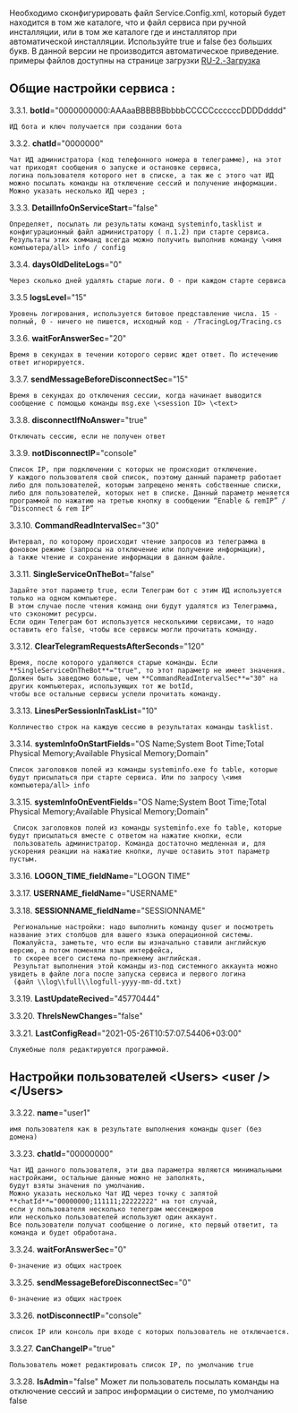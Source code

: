 Необходимо сконфигурировать файл Service.Config.xml, который будет находится в том же каталоге, что и файл сервиса при ручной инсталляции, или в том же каталоге где и инсталлятор при автоматической инсталляции.
Используйте true и false без больших букв.  В данной версии не производится автоматическое приведение.
примеры файлов доступны на странице загрузки [RU-2.-Загрузка](https://github.com/Constantine-SRV/ServiceLogonMultifactor/wiki/RU-2.-Загрузка)
    
## Общие настройки сервиса <ServiceConfig/>:

3.3.1.  **botId**="0000000000:AAAaaBBBBBBbbbbCCCCCccccccDDDDdddd"

    ИД бота и ключ получается при создании бота

3.3.2.  **chatId**="0000000"
    
    Чат ИД администратора (код телефонного номера в телеграмме), на этот чат приходят сообщения о запуске и остановке сервиса, 
    логина пользователя которого нет в списке, а так же с этого чат ИД можно посылать команды на отключение сессий и получение информации. 
    Можно указать несколько ИД через ;

3.3.3.  **DetailInfoOnServiceStart**="false"

    Определяет, посылать ли результаты команд systeminfo,tasklist и конфигурационный файл администратору ( п.1.2) при старте сервиса.
    Результаты этих комманд всегда можно получить выполнив команду \<имя компьютера/all> info / config

3.3.4.  **daysOldDeliteLogs**="0"

    Через сколько дней удалять старые логи. 0 - при каждом старте сервиса

3.3.5  **logsLevel**="15"
   
    Уровень логирования, используется битовое представление числа. 15 - полный, 0 - ничего не пишется, исходный код - /TracingLog/Tracing.cs
 
3.3.6.  **waitForAnswerSec**="20"

    Время в секундах в течении которого сервис ждет ответ. По истечению ответ игнорируется.

3.3.7.  **sendMessageBeforeDisconnectSec**="15"

    Время в секундах до отключения сессии, когда начинает выводится сообщение с помощью команды msg.exe \<session ID> \<text>

3.3.8.  **disconnectIfNoAnswer**="true"

    Отключать сессию, если не получен ответ

3.3.9.  **notDisconnectIP**="console"

    Список IP, при подключении с которых не происходит отключение. 
    У каждого пользователя свой список, поэтому данный параметр работает либо для пользователей, которым запрещено менять собственные списки, либо для пользователей, которых нет в списке. Данный параметр меняется  программой по нажатию на третью кнопку в сообщении “Enable & remIP” / ”Disconnect & rem IP”

3.3.10.  **CommandReadIntervalSec**="30"

    Интервал, по которому происходит чтение запросов из телеграмма в  фоновом режиме (запросы на отключение или получение информации), 
    а также чтение и сохранение информации в данном файле.

3.3.11. **SingleServiceOnTheBot**="false"

    Задайте этот параметр true, если Телеграм бот с этим ИД используется только на одном компьютере. 
    В этом случае после чтения команд они будут удалятся из Телеграмма, что сэкономит ресурсы. 
    Если один Телеграм бот используется несколькими сервисами, то надо оставить его false, чтобы все сервисы могли прочитать команду.

3.3.12. **ClearTelegramRequestsAfterSeconds**="120"

    Время, после которого удаляются старые команды. Если **SingleServiceOnTheBot**="true", то этот параметр не имеет значения. 
    Должен быть заведомо больше, чем **CommandReadIntervalSec**="30" на других компьютерах, использующих тот же botId, 
    чтобы все остальные сервисы успели прочитать команду.

3.3.13. **LinesPerSessionInTaskList**="10"
    
    Колличество строк на каждую сессию в результатах команды tasklist.

3.3.14. **systemInfoOnStartFields**="OS Name;System Boot Time;Total Physical Memory;Available Physical Memory;Domain"
    
    Список заголовков полей из команды systeminfo.exe fo table, которые будут присылаться при старте сервиса. Или по запросу \<имя компьютера/all> info

3.3.15. **systemInfoOnEventFields**="OS Name;System Boot Time;Total Physical Memory;Available Physical Memory;Domain"
    
     Список заголовков полей из команды systeminfo.exe fo table, которые будут присылаться вместе с ответом на нажатие кнопки, если
     пользователь администратор. Команда достаточно медленная и, для ускорения реакции на нажатие кнопки, лучше оставить этот параметр пустым.

3.3.16. **LOGON_TIME**\_**fieldName**="LOGON TIME"

3.3.17. **USERNAME_fieldName**="USERNAME"

3.3.18. **SESSIONNAME_fieldName**="SESSIONNAME"

     Региональные настройки: надо выполнить команду quser и посмотреть название этих столбцов для вашего языка операционной системы.
     Пожалуйста, заметьте, что если вы изначально ставили английскую версию, а потом поменяли язык интерфейса, 
     то скорее всего система по-прежнему английская. 
     Результат выполнения этой команды из-под системного аккаунта можно увидеть в файле лога после запуска сервиса и первого логина
     (файл \\log\\full\\logfull-yyyy-mm-dd.txt)

3.3.19. **LastUpdateRecived**="45770444"

3.3.20. **ThreIsNewChanges**="false"

3.3.21. **LastConfigRead**="2021-05-26T10:57:07.54406+03:00"

    Служебные поля редактируются программой.

## Настройки пользователей \<Users> \<user /> \</Users></span>

3.3.22.  **name**="user1"

    имя пользователя как в результате выполнения команды quser (без домена)

3.3.23.  **chatId**="00000000"

    Чат ИД данного пользователя, эти два параметра являются минимальными настройками, остальные данные можно не заполнять, 
    будут взяты значения по умолчанию.
    Можно указать несколько Чат ИД через точку с запятой **chatId**="00000000;111111;22222222" на тот случай, 
    если у пользователя несколько телеграм мессенджеров 
    или несколько пользователей используют один аккаунт. 
    Все пользователи получат сообщение о логине, кто первый ответит, та команда и будет обработана.

3.3.24.  **waitForAnswerSec**="0" 

    0-значение из общих настроек

3.3.25.  **sendMessageBeforeDisconnectSec**="0" 

    0-значение из общих настроек

3.3.26.  **notDisconnectIP**="console" 

    список IP или консоль при входе с которых пользователь не отключается.

3.3.27. **CanChangeIP**="true"
     
    Пользователь может редактировать список IP, по умолчанию true

3.3.28.  **IsAdmin**="false"
    Может ли пользователь посылать команды на отключение сессий и запрос информации о системе, по умолчанию false
